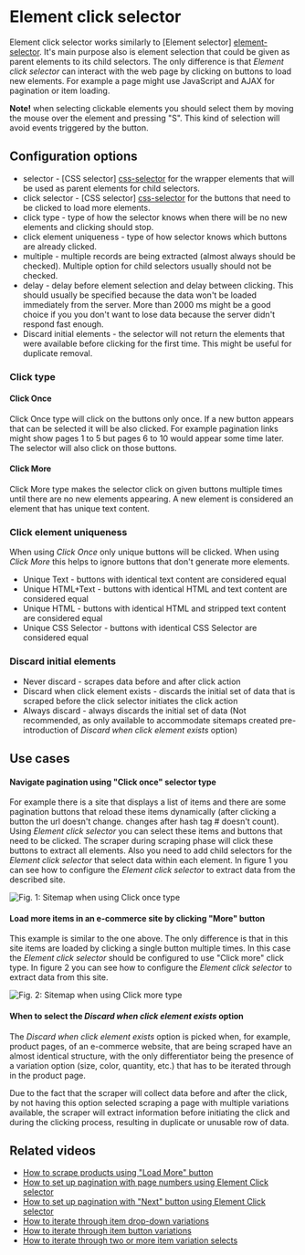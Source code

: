 # Element click selector

Element click selector works similarly to
[Element selector] [element-selector]. It's main purpose also is element 
selection that could be given as parent elements to its child selectors. The only
difference is that *Element click selector* can interact with the web page by
clicking on buttons to load new elements. For example a page might use
JavaScript and AJAX for pagination or item loading.

**Note!** when selecting clickable elements you should select them by moving the
mouse over the element and pressing "S". This kind of selection will avoid
events triggered by the button.

## Configuration options
 * selector - [CSS selector] [css-selector] for the wrapper elements that will
 be used as parent elements for child selectors.
 * click selector - [CSS selector] [css-selector] for the buttons that need to
 be clicked to load more elements.
 * click type - type of how the selector knows when there will be no new
 elements and clicking should stop.
 * click element uniqueness - type of how selector knows which buttons are 
 already clicked.
 * multiple - multiple records are being extracted (almost always should be
 checked). Multiple option for child selectors usually should not be checked.
 * delay - delay before element selection and delay between clicking. This
 should usually be specified because the data won't be loaded immediately from
 the server. More than 2000 ms might be a good choice if you you don't want to
 lose data because the server didn't respond fast enough.
 * Discard initial elements - the selector will not return the elements that
 were available before clicking for the first time. This might be useful for
 duplicate removal.

### Click type
#### Click Once

Click Once type will click on the buttons only once. If a new button appears
that can be selected it will be also clicked. For example pagination links
might show pages 1 to 5 but pages 6 to 10 would appear some time later. The
selector will also click on those buttons.

#### Click More

Click More type makes the selector click on given buttons multiple times
until there are no new elements appearing. A new element is considered an
element that has unique text content.

### Click element uniqueness

When using *Click Once* only unique buttons will be clicked. When using 
*Click More* this helps to ignore buttons that don't generate more elements.
 
 * Unique Text - buttons with identical text content are considered equal
 * Unique HTML+Text - buttons with identical HTML and text content are 
 considered equal
 * Unique HTML - buttons with identical HTML and stripped text content are 
 considered equal
 * Unique CSS Selector - buttons with identical CSS Selector are considered equal
 
 ### Discard initial elements
 
 * Never discard - scrapes data before and after click action
 * Discard when click element exists - discards the initial set of data that is scraped before the click selector 
 initiates the click action
 * Always discard - always discards the initial set of data (Not recommended, as only available to accommodate 
 sitemaps created pre-introduction of *Discard when click element exists* option)

## Use cases

#### Navigate pagination using "Click once" selector type

For example there is a site that displays a list of items and there are some
pagination buttons that reload these items dynamically (after clicking a button
the url doesn't change. changes after hash tag # doesn't count). Using *Element
click selector* you can select these items and buttons that need to be clicked.
The scraper during scraping phase will click these buttons to extract all
elements. Also you need to add child selectors for the *Element click selector*
that select data within each element. In figure 1 you can see how to configure
the *Element click selector* to extract data from the described site.

 ![Fig. 1: Sitemap when using Click once type][image-click-once]

#### Load more items in an e-commerce site by clicking "More" button

This example is similar to the one above. The only difference is that in this
site items are loaded by clicking a single button multiple times. In this case
the *Element click selector* should be configured to use "Click more" click
type. In figure 2 you can see how to configure the *Element click selector*
to extract data from this site.

 ![Fig. 2: Sitemap when using Click more type][image-click-more]

#### When to select the *Discard when click element exists* option

The *Discard when click element exists* option is picked when, for example, product pages, of an e-commerce website, 
that are being scraped have an almost identical structure, with the only differentiator being the presence of a 
variation option (size, color, quantity, etc.) that has to be iterated through in the product page.

Due to the fact that the scraper will collect data before and after the click, by not having this option selected 
scraping a page with multiple variations available, the scraper will extract information before initiating the click 
and during the clicking process, resulting in duplicate or unusable row of data.

## Related videos

* [How to scrape products using "Load More" button]
* [How to set up pagination with page numbers using Element Click selector]
* [How to set up pagination with "Next" button using Element Click selector]
* [How to iterate through item drop-down variations]
* [How to iterate through item button variations]
* [How to iterate through two or more item variation selects]

 [image-click-more]: ../images/selectors/element-click/click-more.png?raw=true
 [image-click-once]: ../images/selectors/element-click/click-once.png?raw=true
 [element-selector]: Element%20selector.md
 [css-selector]: ../CSS%20selector.md
[How to scrape products using "Load More" button]:
https://www.webscraper.io/how-to-video/load-more-button
[How to set up pagination with page numbers using Element Click selector]:
https://www.webscraper.io/how-to-video/element-click-pagination-buttons
[How to set up pagination with "Next" button using Element Click selector]:
https://www.webscraper.io/how-to-video/element-click-pagination-next
[How to iterate through item drop-down variations]:
https://www.webscraper.io/how-to-video/dropdown-variation
[How to iterate through item button variations]:
https://www.webscraper.io/how-to-video/button-variation
[How to iterate through two or more item variation selects]:
https://www.webscraper.io/how-to-video/product-with-multiple-variations
